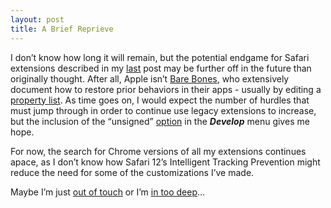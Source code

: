 ```yaml
---
layout: post
title: A Brief Reprieve
---
```


I don&#8217;t know how long it will remain, but the potential endgame for Safari extensions described in my [last][] post may be further off in the future than originally thought. After all, Apple isn&#8217;t [Bare Bones][], who extensively document how to restore prior behaviors in their apps - usually by editing a [property list][]. As time goes on, I would expect the number of hurdles that must jump through in order to continue use legacy extensions to increase, but the inclusion of the &#8220;unsigned&#8221; [option][] in the _**Develop**_ menu gives me hope.

For now, the search for Chrome versions of all my extensions continues apace, as I don&#8217;t know how Safari 12&#8217;s Intelligent Tracking Prevention might reduce the need for some of the customizations I&#8217;ve made. 

Maybe I&#8217;m just [out of touch][] or I&#8217;m [in too deep][]&#8230;

[last]: https://chrisfinazzo.com/2018/06/13/future-of-safari-extensions/
[Bare Bones]: http://www.barebones.com
[property list]: https://en.wikipedia.org/wiki/Property_list
[option]: https://twitter.com/hisaac/status/1007693058824179712
[out of touch]: https://www.youtube.com/watch?v=HMqZ2PPOLik
[in too deep]: http://5by5.tv/hypercritical/29
